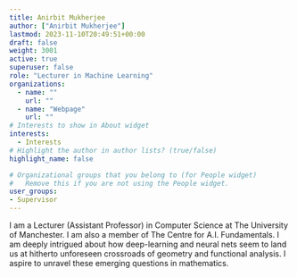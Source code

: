 ```yaml
---
title: Anirbit Mukherjee
author: ["Anirbit Mukherjee"]
lastmod: 2023-11-10T20:49:51+00:00
draft: false
weight: 3001
active: true
superuser: false
role: "Lecturer in Machine Learning"
organizations:
  - name: ""
    url: ""
  - name: "Webpage"
    url: ""
# Interests to show in About widget
interests:
  - Interests
# Highlight the author in author lists? (true/false)
highlight_name: false

# Organizational groups that you belong to (for People widget)
#   Remove this if you are not using the People widget.
user_groups:
- Supervisor
---
```


I am a Lecturer (Assistant Professor) in Computer Science at The University of Manchester. I am also a member of The Centre for A.I. Fundamentals. I am deeply intrigued about how deep-learning and neural nets seem to land us at hitherto unforeseen crossroads of geometry and functional analysis. I aspire to unravel these emerging questions in mathematics. 
